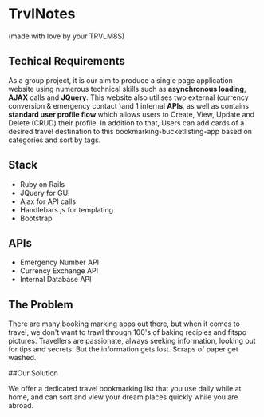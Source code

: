 # TrvlNotes
(made with love by your TRVLM8S)

## Techical Requirements

As a group project, it is our aim to produce a single page application website using numerous  technical skills such as **asynchronous loading**, **AJAX** calls and **JQuery**. This website also utilises two external (currency conversion & emergency contact )and 1 internal **APIs**, as well as contains **standard user profile flow** which allows users to Create, View, Update and Delete (CRUD) their profile. In addition to that, Users can add cards of a desired travel destination to this bookmarking-bucketlisting-app based on categories and sort by tags. 


## Stack

- Ruby on Rails 
- JQuery for GUI
- Ajax for API calls
- Handlebars.js for templating
- Bootstrap 

## APIs

- Emergency Number API
- Currency Exchange API
- Internal Database API

## The Problem

There are many booking marking apps out there, but when it comes to travel, we don't want to trawl through 100's of baking recipies and fitspo pictures. Travellers are passionate, always seeking information, looking out for tips and secrets. But the information gets lost. Scraps of paper get washed.

##Our Solution

We offer a dedicated travel bookmarking list that you use daily while at home, and can sort and view your dream places quickly while you are abroad.
